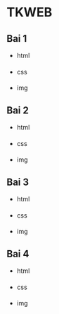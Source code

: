 # TKWEB

## Bai 1
- html
####
- css
####
- img


## Bai 2
- html
####
- css
####
- img


## Bai 3
- html
####
- css
####
- img


## Bai 4
- html
####
- css
####
- img
